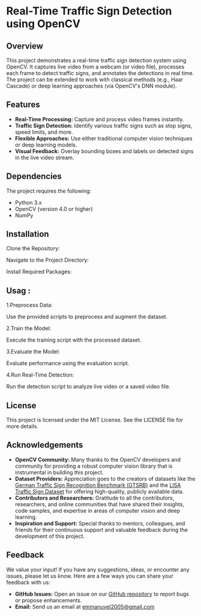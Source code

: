 
# Real-Time Traffic Sign Detection using OpenCV

## Overview
This project demonstrates a real-time traffic sign detection system using OpenCV. It captures live video from a webcam (or video file), processes each frame to detect traffic signs, and annotates the detections in real time. The project can be extended to work with classical methods (e.g., Haar Cascade) or deep learning approaches (via OpenCV's DNN module).

## Features
- **Real-Time Processing:** Capture and process video frames instantly.
- **Traffic Sign Detection:** Identify various traffic signs such as stop signs, speed limits, and more.
- **Flexible Approaches:** Use either traditional computer vision techniques or deep learning models.
- **Visual Feedback:** Overlay bounding boxes and labels on detected signs in the live video stream.

## Dependencies
The project requires the following:
- Python 3.x
- OpenCV (version 4.0 or higher)
- NumPy

## Installation
Clone the Repository:


Navigate to the Project Directory:


Install Required Packages:

## Usag :

1.Preprocess Data:

Use the provided scripts to preprocess and augment the dataset.


2.Train the Model:

Execute the training script with the processed dataset.



3.Evaluate the Model:

Evaluate performance using the evaluation script.


4.Run Real-Time Detection:

Run the detection script to analyze live video or a saved video file.



## License

This project is licensed under the MIT License. See the LICENSE file for more details.
## Acknowledgements

- **OpenCV Community:** Many thanks to the OpenCV developers and community for providing a robust computer vision library that is instrumental in building this project.
- **Dataset Providers:** Appreciation goes to the creators of datasets like the [German Traffic Sign Recognition Benchmark (GTSRB)](http://benchmark.ini.rub.de/?section=gtsrb&subsection=dataset) and the [LISA Traffic Sign Dataset](http://cvrr.ucsd.edu/LISA/lisa-traffic-sign-dataset.html) for offering high-quality, publicly available data.
- **Contributors and Researchers:** Gratitude to all the contributors, researchers, and online communities that have shared their insights, code samples, and expertise in areas of computer vision and deep learning.
- **Inspiration and Support:** Special thanks to mentors, colleagues, and friends for their continuous support and valuable feedback during the development of this project.

## Feedback

We value your input! If you have any suggestions, ideas, or encounter any issues, please let us know. Here are a few ways you can share your feedback with us:

- **GitHub Issues:** Open an issue on our [GitHub repository](https://github.com/your-username/real-time-traffic-sign-detection/issues) to report bugs or propose enhancements.
- **Email:** Send us an email at emmanuvel2005@gmail.com

